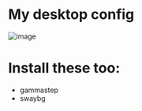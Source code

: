 # My desktop config
![image](https://github.com/jakub-swiniarski/desktop/assets/77209709/55560864-95c3-4fab-b7e1-a0dc5da7b57d)

# Install these too:
- gammastep
- swaybg

